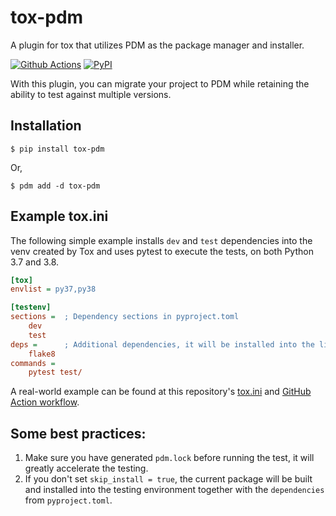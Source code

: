 # tox-pdm

A plugin for tox that utilizes PDM as the package manager and installer.

[![Github Actions](https://github.com/pdm-project/tox-pdm/workflows/Tests/badge.svg)](https://github.com/pdm-project/tox-pdm/actions)
[![PyPI](https://img.shields.io/pypi/v/tox-pdm?logo=python&logoColor=%23cccccc)](https://pypi.org/project/tox-pdm)

With this plugin, you can migrate your project to PDM while retaining the ability to test against multiple versions.

## Installation

```console
$ pip install tox-pdm
```

Or,

```console
$ pdm add -d tox-pdm
```

## Example tox.ini

The following simple example installs `dev` and `test` dependencies into the venv created by Tox and uses pytest to execute the tests, on both Python 3.7 and 3.8.

```ini
[tox]
envlist = py37,py38

[testenv]
sections =  ; Dependency sections in pyproject.toml
    dev
    test
deps =      ; Additional dependencies, it will be installed into the library path via normal pip method
    flake8
commands =
    pytest test/
```

A real-world example can be found at this repository's [tox.ini](https://github.com/pdm-project/tox-pdm/blob/main/tox.ini) and
[GitHub Action workflow](https://github.com/pdm-project/tox-pdm/blob/main/.github/workflows/ci.yml).

## Some best practices:

1. Make sure you have generated `pdm.lock` before running the test, it will greatly accelerate the testing.
2. If you don't set `skip_install = true`, the current package will be built and installed into the testing environment together with the `dependencies` from `pyproject.toml`.
